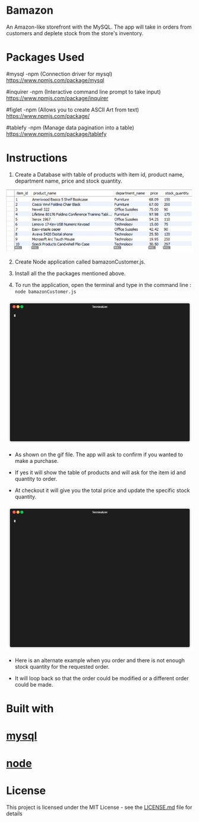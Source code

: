 # Bamazon
An Amazon-like storefront with the MySQL. The app will take in orders from customers and deplete stock from the store's inventory.

# Packages Used
 
 #mysql -npm (Connection driver for mysql)
https://www.npmjs.com/package/mysql

 #inquirer -npm (Interactive command line prompt to take input)
https://www.npmjs.com/package/inquirer

 #figlet -npm (Allows you to create ASCII Art from text)
https://www.npmjs.com/package/

 #tablefy -npm (Manage data pagination into a table)
https://www.npmjs.com/package/tablefy

# Instructions

1. Create a Database with table of products with item id, product name, department name, price and stock quantity.

<img src="https://github.com/Otepiii/Bamazon/blob/master/table.PNG">

2. Create Node application called bamazonCustomer.js. 

3. Install all the the packages mentioned above.

4. To run the application, open the terminal  and type in the command line : ```node bamazonCustomer.js ```

<img src="https://github.com/Otepiii/Bamazon/blob/master/render1533518652858.gif" width="700">

- As shown on the gif file. The app will ask to confirm if you wanted to make a purchase.

- If yes it will show the table of products and will ask for the item id and quantity to order.

- At checkout it will give you the total price and update the specific stock quantity.

<img src="https://github.com/Otepiii/Bamazon/blob/master/render1533518772292.gif" width="700">

- Here is an alternate example when you order and there is not enough stock quantity for the requested order.

- It will loop back so that the order could be modified or a different order could be made.

# Built with 

 # [mysql](https://www.mysql.com/)
 # [node](https://nodejs.org/en/)
 
# License
  
  This project is licensed under the MIT License - see the [LICENSE.md](https://github.com/Otepiii/Bamazon/blob/master/LICENSE) file for details



